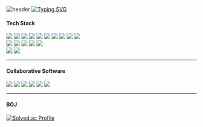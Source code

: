 
![header](https://capsule-render.vercel.app/api?type=waving&color=221E68&text=&animation=twinkling&height=100)
[![Typing SVG](https://readme-typing-svg.demolab.com?font=Alkatra&weight=500&size=45&duration=3500&pause=3&color=008FC7&center=false&vCenter=false&multiline=true&repeat=false&width=1000&height=100&lines=Welcome+to+junwoo's+GitHub!👋)](https://git.io/typing-svg)

 

 <h4>Tech Stack</h4>

 <div>
  <img src="https://img.shields.io/badge/React-61DAFB?logo=react&logoColor=white">
  <img src="https://img.shields.io/badge/JavaScript-F7DF1E?logo=JavaScript&logoColor=white">
  <img src="https://img.shields.io/badge/Typescript-3178C6?logo=typescript&logoColor=white">
  <img src="https://img.shields.io/badge/reactquery-FF4154?logo=reactquery&logoColor=white">
  <img src="https://img.shields.io/badge/redux-764ABC?logo=redux&logoColor=white">
  <img src="https://img.shields.io/badge/recoil-3578E5?logo=recoil&logoColor=white">
  <img src="https://img.shields.io/badge/mobx-FF9955?logo=mobx&logoColor=white">
  <img src="https://img.shields.io/badge/vite-646CFF?logo=vite&logoColor=white">
  <img src="https://img.shields.io/badge/webpack-8DD6F9?logo=webpack&logoColor=white">
  <img src="https://img.shields.io/badge/Vue.js-4FC08D?logo=Vue.js&logoColor=white">
 </div>

 <div>
  <img src="https://img.shields.io/badge/HTML5-E34F26?logo=HTML5&logoColor=white">
  <img src="https://img.shields.io/badge/CSS3-1572B6?logo=css3&logoColor=white">
  <img src="https://img.shields.io/badge/tailwindcss-06B6D4?logo=tailwindcss&logoColor=white">
  <img src="https://img.shields.io/badge/styledcomponents-DB7093?logo=styledcomponents&logoColor=white">
  <img src="https://img.shields.io/badge/Bootstrap-7952B3?logo=bootstrap&logoColor=white">  
 </div>
  <div>
  <img src="https://img.shields.io/badge/python-3776AB?logo=python&logoColor=white">  
  <img src="https://img.shields.io/badge/Django-092E20?logo=Django&logoColor=white">  
 </div>
 <hr>
 <h4>Collaborative Software</h4>
 <div>
  <img src="https://img.shields.io/badge/git-F05032?logo=git&logoColor=white">
  <img src="https://img.shields.io/badge/jira-0052CC?logo=jira&logoColor=white">
  <img src="https://img.shields.io/badge/Notion-000000?logo=notion&logoColor=white"> 
  <img src="https://img.shields.io/badge/Figma-F24E1E?logo=figma&logoColor=white">
  <img src="https://img.shields.io/badge/github-181717?logo=github&logoColor=white">
  <img src="https://img.shields.io/badge/gitlab-FC6D26?logo=gitlab&logoColor=white">
 </div>
 <hr>
 <h4>BOJ</h4>
<!-- <div> -->
<!--  <a href="https://www.notion.so/f190f23b07cf423782b3427123b28fe1" target="_blank"><img src="https://img.shields.io/badge/portfolio-1bbfa0?logo=notion&logoColor=white"></a>  -->
<!-- </div> -->
<!--  <hr> -->

[![Solved.ac Profile](http://mazassumnida.wtf/api/v2/generate_badge?boj=boaz42)](https://solved.ac/boaz42/)
</div>


<!--
**junwson9/junwson9** is a ✨ _special_ ✨ repository because its `README.md` (this file) appears on your GitHub profile.

Here are some ideas to get you started:

- 🔭 I’m currently working on ...
- 🌱 I’m currently learning ...
- 👯 I’m looking to collaborate on ...
- 🤔 I’m looking for help with ...
- 💬 Ask me about ...
- 📫 How to reach me: ...
- 😄 Pronouns: ...
- ⚡ Fun fact: ...
-->
